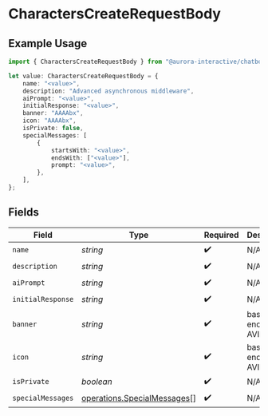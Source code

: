 # CharactersCreateRequestBody

## Example Usage

```typescript
import { CharactersCreateRequestBody } from "@aurora-interactive/chatbot-api-sdk/models/operations";

let value: CharactersCreateRequestBody = {
    name: "<value>",
    description: "Advanced asynchronous middleware",
    aiPrompt: "<value>",
    initialResponse: "<value>",
    banner: "AAAAbx",
    icon: "AAAAbx",
    isPrivate: false,
    specialMessages: [
        {
            startsWith: "<value>",
            endsWith: ["<value>"],
            prompt: "<value>",
        },
    ],
};
```

## Fields

| Field                                                                      | Type                                                                       | Required                                                                   | Description                                                                | Example                                                                    |
| -------------------------------------------------------------------------- | -------------------------------------------------------------------------- | -------------------------------------------------------------------------- | -------------------------------------------------------------------------- | -------------------------------------------------------------------------- |
| `name`                                                                     | *string*                                                                   | :heavy_check_mark:                                                         | N/A                                                                        |                                                                            |
| `description`                                                              | *string*                                                                   | :heavy_check_mark:                                                         | N/A                                                                        |                                                                            |
| `aiPrompt`                                                                 | *string*                                                                   | :heavy_check_mark:                                                         | N/A                                                                        |                                                                            |
| `initialResponse`                                                          | *string*                                                                   | :heavy_check_mark:                                                         | N/A                                                                        |                                                                            |
| `banner`                                                                   | *string*                                                                   | :heavy_check_mark:                                                         | base64-encoded AVIF image                                                  | AAAAbx                                                                     |
| `icon`                                                                     | *string*                                                                   | :heavy_check_mark:                                                         | base64-encoded AVIF image                                                  | AAAAbx                                                                     |
| `isPrivate`                                                                | *boolean*                                                                  | :heavy_check_mark:                                                         | N/A                                                                        |                                                                            |
| `specialMessages`                                                          | [operations.SpecialMessages](../../models/operations/specialmessages.md)[] | :heavy_check_mark:                                                         | N/A                                                                        |                                                                            |